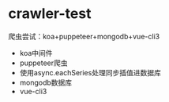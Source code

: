 # crawler-test
爬虫尝试：koa+puppeteer+mongodb+vue-cli3

- koa中间件
- puppeteer爬虫
- 使用async.eachSeries处理同步插值进数据库
- mongodb数据库
- vue-cli3